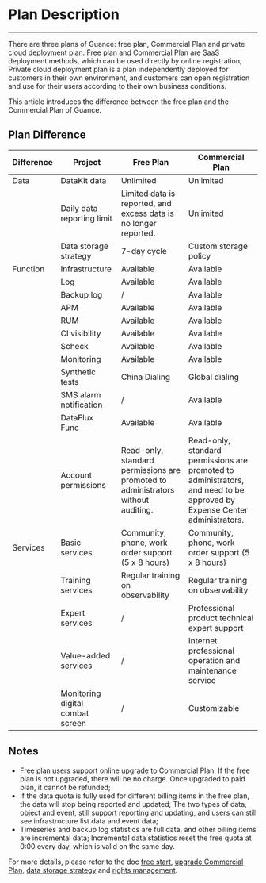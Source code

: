 # Plan Description
---

There are three plans of Guance: free plan, Commercial Plan and private cloud deployment plan. Free plan and Commercial Plan are SaaS deployment methods, which can be used directly by online registration; Private cloud deployment plan is a plan independently deployed for customers in their own environment, and customers can open registration and use for their users according to their own business conditions.

This article introduces the difference between the free plan and the Commercial Plan of Guance.

## Plan Difference
| **Difference** | **Project** | **Free Plan** | **Commercial Plan** |
| --- | --- | --- | --- |
| Data | DataKit data | Unlimited | Unlimited |
|  | Daily data reporting limit | Limited data is reported, and excess data is no longer reported. | Unlimited |
|  | Data storage strategy | 7-day cycle | Custom storage policy |
| Function | Infrastructure | Available | Available |
|  | Log | Available | Available |
|  | Backup log | / | Available |
|  | APM | Available | Available |
|  | RUM | Available | Available |
|  | CI visibility | Available | Available |
|  | Scheck | Available | Available |
|  | Monitoring | Available | Available |
|  | Synthetic tests |China Dialing | Global dialing |
|  | SMS alarm notification | / | Available |
|  | DataFlux Func | Available | Available |
|  | Account permissions | Read-only, standard permissions are promoted to administrators without auditing. | Read-only, standard permissions are promoted to administrators, and need to be approved by Expense Center administrators. |
| Services | Basic services | Community, phone, work order support (5 x 8 hours) | Community, phone, work order support (5 x 8 hours)|
|  | Training services | Regular training on observability | Regular training on observability |
|  | Expert services | / | Professional product technical expert support |
|  | Value-added services | / | Internet professional operation and maintenance service |
|  | Monitoring digital combat screen | / | Customizable |


## Notes

- Free plan users support online upgrade to Commercial Plan. If the free plan is not upgraded, there will be no charge. Once upgraded to paid plan, it cannot be refunded;
- If the data quota is fully used for different billing items in the free plan, the data will stop being reported and updated; The two types of data, object and event, still support reporting and updating, and users can still see infrastructure list data and event data;
- Timeseries and backup log statistics are full data, and other billing items are incremental data; Incremental data statistics reset the free quota at 0:00 every day, which is valid on the same day.

For more details, please refer to the doc [free start](../billing/free-start.md), [upgrade Commercial Plan](../billing/commercial-plan.md), [data storage strategy](../billing/billing-method/data-storage.md) and [rights management](../management/access-management.md).



